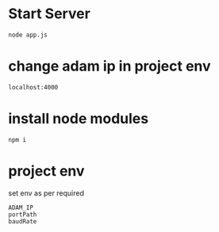 # Start Server
```
node app.js
```

# change adam ip in project env
```
localhost:4000
```

# install node modules
```
npm i
```

# project env
set env as per required 
```
ADAM_IP
portPath
baudRate
```
